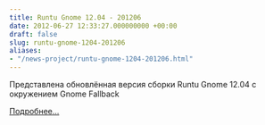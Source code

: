 ```yaml
---
title: Runtu Gnome 12.04 - 201206
date: 2012-06-27 12:33:27.000000000 +00:00
draft: false
slug: runtu-gnome-1204-201206
aliases:
- "/news-project/runtu-gnome-1204-201206.html"
---
```


Представлена обновлённая версия сборки Runtu Gnome 12.04 с окружением Gnome Fallback

[Подробнее...](http://forum.runtu.org/index.php/topic,2863.0.html)

